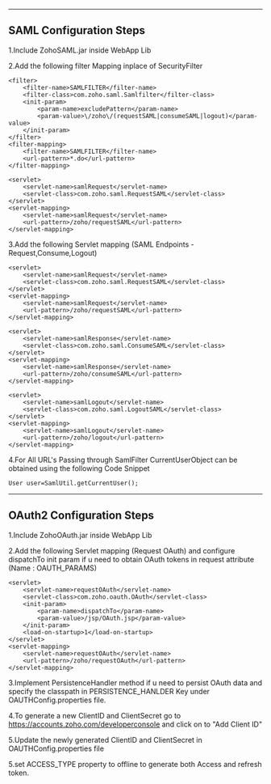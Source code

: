 -------------------------
SAML Configuration Steps
-------------------------
1.Include ZohoSAML.jar inside WebApp Lib
		
2.Add the following filter Mapping inplace of SecurityFilter

	<filter>
		<filter-name>SAMLFILTER</filter-name>
		<filter-class>com.zoho.saml.Samlfilter</filter-class>
		<init-param>
			<param-name>excludePattern</param-name>
			<param-value>\/zoho\/(requestSAML|consumeSAML|logout)</param-value>
		</init-param>
	</filter>
	<filter-mapping>
    	<filter-name>SAMLFILTER</filter-name>
    	<url-pattern>*.do</url-pattern>
  	</filter-mapping>
  	
	<servlet>
		<servlet-name>samlRequest</servlet-name>
		<servlet-class>com.zoho.saml.RequestSAML</servlet-class>
	</servlet>
	<servlet-mapping>
		<servlet-name>samlRequest</servlet-name>
		<url-pattern>/zoho/requestSAML</url-pattern>
	</servlet-mapping>

3.Add the following Servlet mapping (SAML Endpoints - Request,Consume,Logout)

	<servlet>
		<servlet-name>samlRequest</servlet-name>
		<servlet-class>com.zoho.saml.RequestSAML</servlet-class>
	</servlet>
	<servlet-mapping>
		<servlet-name>samlRequest</servlet-name>
		<url-pattern>/zoho/requestSAML</url-pattern>
	</servlet-mapping>
	
	<servlet>
		<servlet-name>samlResponse</servlet-name>
		<servlet-class>com.zoho.saml.ConsumeSAML</servlet-class>
	</servlet>
	<servlet-mapping>
		<servlet-name>samlResponse</servlet-name>
		<url-pattern>/zoho/consumeSAML</url-pattern>
	</servlet-mapping>		

	<servlet>
		<servlet-name>samlLogout</servlet-name>
		<servlet-class>com.zoho.saml.LogoutSAML</servlet-class>
	</servlet>
	<servlet-mapping>
		<servlet-name>samlLogout</servlet-name>
		<url-pattern>/zoho/logout</url-pattern>
	</servlet-mapping>		 

4.For All URL's Passing through SamlFilter CurrentUserObject can be obtained using the following Code Snippet

	User user=SamlUtil.getCurrentUser();

-------------------------
OAuth2 Configuration Steps
-------------------------
1.Include ZohoOAuth.jar inside WebApp Lib

	
2.Add the following Servlet mapping (Request OAuth) and configure dispatchTo init param if u need to obtain OAuth tokens in request attribute (Name : OAUTH_PARAMS)

	<servlet>
		<servlet-name>requestOAuth</servlet-name>
		<servlet-class>com.zoho.oauth.OAuth</servlet-class>
        <init-param>
        	<param-name>dispatchTo</param-name>
        	<param-value>/jsp/OAuth.jsp</param-value>
        </init-param>
		<load-on-startup>1</load-on-startup>
	</servlet>
	<servlet-mapping>
		<servlet-name>requestOAuth</servlet-name>
		<url-pattern>/zoho/requestOAuth</url-pattern>
	</servlet-mapping>

3.Implement PersistenceHandler method if u need to persist OAuth data and specify the classpath in PERSISTENCE_HANLDER Key under OAUTHConfig.properties file.

4.To generate a new ClientID and ClientSecret go to https://accounts.zoho.com/developerconsole and click on to "Add Client ID"

5.Update the newly generated ClientID and ClientSecret in OAUTHConfig.properties file
 
5.set ACCESS_TYPE property to offline to generate both Access and refresh token. 